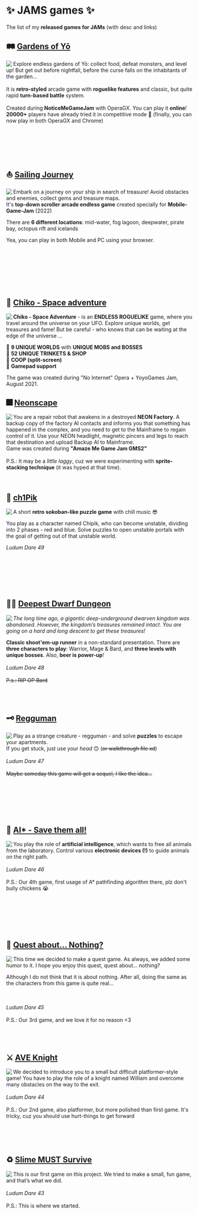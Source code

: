 # ✨ JAMS games ✨
The list of my **released games for JAMs** (with desc and links)

## 🛤 [Gardens of Yō](https://gx.games/ru/games/n6wqij/gardens-of-yo/) ##

<div class="pull_left"><img src="https://github.com/Jill-of-All-Trades/-JAMS-games-/assets/52456404/718928c6-232c-449c-b2b5-a2a1702617d7" align="left"> 

  Explore endless gardens of Yō: collect food, defeat monsters, and level up! But get out before nightfall, before the curse falls on the inhabitants of the garden...
  <br>
  <br>
  It is **retro-styled** arcade game with **roguelike features** and classic, but quite rapid **turn-based battle** system.
  <br>
  <br>
  Created during **NoticeMeGameJam** with OperaGX. You can play it __online__! **20000+** players have already tried it in competitive mode 🤯 (finally, you can now play in both OperaGX and Chrome)
  <br><br><br><br><br><br>
</div> 

## ⛵ [Sailing Journey](https://gx.games/ru/games/7iom59/sailing-journey/) ##

<div class="pull_left"><img src="https://github.com/Jill-of-All-Trades/-JAMS-games-/assets/52456404/2a83e081-6932-4f92-bf58-0927bd85ce34" align="left">

  Embark on a journey on your ship in search of treasure! Avoid obstacles and enemies, collect gems and treasure maps. 
  <br>
  It's **top-down scroller arcade endless game** created specially for **Mobile-Game-Jam** (2022)

  There are **6 different locations**: mid-water, fog lagoon, deepwater, pirate bay, octopus rift and icelands

  Yea, you can play in both Mobile and PC using your browser.
  <br><br><br><br><br><br><br><br>

</div>

## 💫 [Chiko - Space adventure](https://gamejolt.com/games/chiko-space-adventure/638170) ##

<div class="pull_left"><img src="https://github.com/Jill-of-All-Trades/-JAMS-games-/assets/52456404/a55c37b4-135c-4ce1-a8a9-a9ee7a985e1b" align="left">

**Chiko - Space Adventure** - is an **ENDLESS ROGUELIKE** game, where you travel around the universe on your UFO. Explore unique worlds, get treasures and fame! But be careful - who knows that can be waiting at the edge of the universe ...

 💠 **9 UNIQUE WORLDS** with **UNIQUE MOBS and BOSSES** <br>
 💠 **52 UNIQUE TRINKETS & SHOP** <br>
 💠 **COOP (split-screen)** <br>
 💠 **Gamepad support**<br>

  The game was created during "No Internet" Opera + YoyoGames Jam, August 2021.
  
</div>

## 🎆 [Neonscape](https://ninjacatz.itch.io/neonscape) ##

<div class="pull_left"><img src="https://github.com/Jill-of-All-Trades/-JAMS-games-/assets/52456404/81f5713c-e727-4b3f-aeaa-42c4b5b0ac41" align="left">

You are a repair robot that awakens in a destroyed **NEON Factory**. A backup copy of the factory AI contacts and informs you that something has happened in the complex, and you need to get to the Mainframe to regain control of it. Use your NEON headlight, magnetic pincers and legs to reach that destination and upload Backup AI to Mainframe.<br>
Game was created during **"Amaze Me Game Jam GMS2"** <br><br>
P.S.: It may be a *little laggy*, cuz we were experimenting with **sprite-stacking technique** (it was hyped at that time).
  
</div>
<br>

## 📱 [ch1Pik](https://ldjam.com/events/ludum-dare/49/ch1pik) ##

<div class="pull_left"><img src="https://github.com/Jill-of-All-Trades/-JAMS-games-/assets/52456404/d6c12fbd-b116-415b-9f81-5f0a853f7701" align="left">

A short **retro sokoban-like puzzle game** with chill music 😎

You play as a character named Chipik, who can become unstable, dividing into 2 phases - red and blue. Solve puzzles to open unstable portals with the goal of getting out of that unstable world.

*Ludum Dare 49*
<br><br><br><br><br><br><br>
</div>

## 🧙‍♂️ [Deepest Dwarf Dungeon](https://ldjam.com/events/ludum-dare/48/deepest-dwarf-dungeon) ##

<div class="pull_left"><img src="https://github.com/Jill-of-All-Trades/-JAMS-games-/assets/52456404/3e88a31d-0e3d-4c85-95c1-0e794fd7d0d5" align="left">
  
_The long time ago, a gigantic deep-underground dwarven kingdom was abandoned. However, the kingdom’s treasures remained intact. You are going on a hard and long descent to get these treasures!_ <br>

  **Classic shoot'em-up runner** in a non-standard presentation. There are **three characters to play**: Warrior, Mage & Bard, and **three levels with unique bosses**. Also, **beer is power-up**!
  <br><br>
  *Ludum Dare 48*
  <br><br>
  ~~P.s.: RIP OP Bard~~
  <br><br><br><br>
</div>

## 🗝 [Regguman](https://ldjam.com/events/ludum-dare/47/regguman) ##

<div class="pull_left"><img src="https://github.com/Jill-of-All-Trades/-JAMS-games-/assets/52456404/4479c9bc-9804-427e-b604-f2c56f5545a8" align="left">

Play as a strange creature - regguman - and solve **puzzles** to escape your apartments.<br>If you get stuck, just use your _head_ 🙃 (~~or walkthrough file xd~~)
<br><br>
*Ludum Dare 47*
<br><br>
~~Maybe someday this game will get a sequel, I like the idea...~~
<br><br><br><br><br><br><br>
 
</div>

## 🐓 [AI* - Save them all!](https://ldjam.com/events/ludum-dare/46/ai-save-them-all) ##

<div class="pull_left"><img src="https://github.com/Jill-of-All-Trades/-JAMS-games-/assets/52456404/0b1d2602-4ebc-4c55-8c95-d79e4dd9df01" align="left">

You play the role of **artificial intelligence**, which wants to free all animals from the laboratory. Control various **electronic devices (!)** to guide animals on the right path.
<br><br>
*Ludum Dare 46*
<br><br>
P.S.: Our 4th game, first usage of A* pathfinding algorithm there, plz don't bully chickens 😭
<br><br><br><br><br><br><br>
</div>

## 🐊 [Quest about... Nothing?](https://ldjam.com/events/ludum-dare/45/quest-about-nothing) ##

<div class="pull_left"><img src="https://github.com/Jill-of-All-Trades/-JAMS-games-/assets/52456404/d1c7dd01-a8f3-4395-8c6a-a8e56bd8ecc8" align="left">

This time we decided to make a quest game. As always, we added some humor to it. I hope you enjoy this quest, quest about… nothing?

Although I do not think that it is about nothing. After all, doing the same as the characters from this game is quite real…

<br><br>
*Ludum Dare 45*
<br><br>
P.S.: Our 3rd game, and we love it for no reason <3
<br><br><br><br>
  
</div>

## ⚔ [AVE Knight](https://ldjam.com/events/ludum-dare/44/ave-knight) ##

<div class="pull_left"><img src="https://github.com/Jill-of-All-Trades/-JAMS-games-/assets/52456404/3e8ea39b-c1b8-4bb4-8409-53af00f98cb2" align="left">

We decided to introduce you to a small but difficult platformer-style game! You have to play the role of a knight named William and overcome many obstacles on the way to the exit.
<br><br>
*Ludum Dare 44*
<br><br>
P.S.: Our 2nd game, also platformer, but more polished than first game. It's tricky, cuz you should use hurt-things to get forward
<br><br><br><br><br>  
</div>

## ♻ [Slime MUST Survive](https://ldjam.com/events/ludum-dare/43/slime-must-survive) ##

<div class="pull_left"><img src="https://github.com/Jill-of-All-Trades/-JAMS-games-/assets/52456404/13b72bd7-7a92-431b-a620-881f80a2c5cc" align="left">

This is our first game on this project. We tried to make a small, fun game, and that’s what we did.
<br><br>
*Ludum Dare 43*
<br><br> 
P.S.: This is where we started.
</div>
